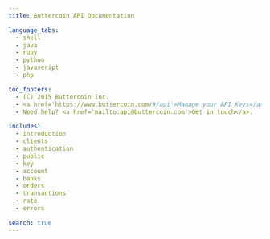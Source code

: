 ```yaml
---
title: Buttercoin API Documentation

language_tabs:
  - shell
  - java
  - ruby
  - python
  - javascript
  - php

toc_footers:
  - (C) 2015 Buttercoin Inc.
  - <a href='https://www.buttercoin.com/#/api'>Manage your API Keys</a>
  - Need help? <a href='mailto:api@buttercoin.com'>Get in touch</a>.

includes:
  - introduction
  - clients
  - authentication
  - public
  - key
  - account
  - banks
  - orders
  - transactions
  - rate
  - errors

search: true
---
```



